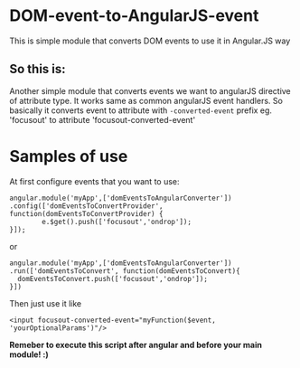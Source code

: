# DOM-event-to-AngularJS-event
This is simple module that converts DOM events to use it in Angular.JS way

## So this is:

Another simple module that converts events we want to angularJS directive of attribute type.
It works same as common angularJS event handlers.
So basically it converts event to attribute with `-converted-event` prefix eg. 'focusout' to attribute 'focusout-converted-event'

# Samples of use

At first configure events that you want to use:

```
angular.module('myApp',['domEventsToAngularConverter'])
.config(['domEventsToConvertProvider', function(domEventsToConvertProvider) {
        e.$get().push(['focusout','ondrop']);
}]);
```
or
```
angular.module('myApp',['domEventsToAngularConverter'])
.run(['domEventsToConvert', function(domEventsToConvert){
  domEventsToConvert.push(['focusout','ondrop']);
}])
```

Then just use it like
```
<input focusout-converted-event="myFunction($event, 'yourOptionalParams')"/>
```

**Remeber to execute this script after angular and before your main module! :)**

